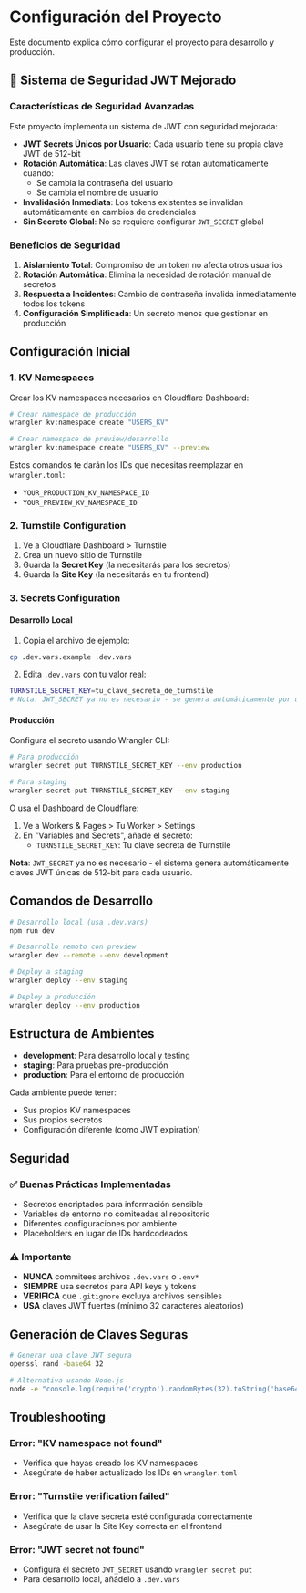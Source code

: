 # Configuración del Proyecto

Este documento explica cómo configurar el proyecto para desarrollo y producción.

## 🔐 Sistema de Seguridad JWT Mejorado

### **Características de Seguridad Avanzadas**

Este proyecto implementa un sistema de JWT con seguridad mejorada:

- **JWT Secrets Únicos por Usuario**: Cada usuario tiene su propia clave JWT de 512-bit
- **Rotación Automática**: Las claves JWT se rotan automáticamente cuando:
  - Se cambia la contraseña del usuario
  - Se cambia el nombre de usuario
- **Invalidación Inmediata**: Los tokens existentes se invalidan automáticamente en cambios de credenciales
- **Sin Secreto Global**: No se requiere configurar `JWT_SECRET` global

### **Beneficios de Seguridad**

1. **Aislamiento Total**: Compromiso de un token no afecta otros usuarios
2. **Rotación Automática**: Elimina la necesidad de rotación manual de secretos
3. **Respuesta a Incidentes**: Cambio de contraseña invalida inmediatamente todos los tokens
4. **Configuración Simplificada**: Un secreto menos que gestionar en producción

## Configuración Inicial

### 1. KV Namespaces

Crear los KV namespaces necesarios en Cloudflare Dashboard:

```bash
# Crear namespace de producción
wrangler kv:namespace create "USERS_KV"

# Crear namespace de preview/desarrollo
wrangler kv:namespace create "USERS_KV" --preview
```

Estos comandos te darán los IDs que necesitas reemplazar en `wrangler.toml`:
- `YOUR_PRODUCTION_KV_NAMESPACE_ID`
- `YOUR_PREVIEW_KV_NAMESPACE_ID`

### 2. Turnstile Configuration

1. Ve a Cloudflare Dashboard > Turnstile
2. Crea un nuevo sitio de Turnstile
3. Guarda la **Secret Key** (la necesitarás para los secretos)
4. Guarda la **Site Key** (la necesitarás en tu frontend)

### 3. Secrets Configuration

#### Desarrollo Local

1. Copia el archivo de ejemplo:
```bash
cp .dev.vars.example .dev.vars
```

2. Edita `.dev.vars` con tu valor real:
```bash
TURNSTILE_SECRET_KEY=tu_clave_secreta_de_turnstile
# Nota: JWT_SECRET ya no es necesario - se genera automáticamente por usuario
```

#### Producción

Configura el secreto usando Wrangler CLI:

```bash
# Para producción
wrangler secret put TURNSTILE_SECRET_KEY --env production

# Para staging  
wrangler secret put TURNSTILE_SECRET_KEY --env staging
```

O usa el Dashboard de Cloudflare:
1. Ve a Workers & Pages > Tu Worker > Settings
2. En "Variables and Secrets", añade el secreto:
   - `TURNSTILE_SECRET_KEY`: Tu clave secreta de Turnstile

**Nota**: `JWT_SECRET` ya no es necesario - el sistema genera automáticamente claves JWT únicas de 512-bit para cada usuario.

## Comandos de Desarrollo

```bash
# Desarrollo local (usa .dev.vars)
npm run dev

# Desarrollo remoto con preview
wrangler dev --remote --env development

# Deploy a staging
wrangler deploy --env staging

# Deploy a producción
wrangler deploy --env production
```

## Estructura de Ambientes

- **development**: Para desarrollo local y testing
- **staging**: Para pruebas pre-producción
- **production**: Para el entorno de producción

Cada ambiente puede tener:
- Sus propios KV namespaces
- Sus propios secretos
- Configuración diferente (como JWT expiration)

## Seguridad

### ✅ Buenas Prácticas Implementadas

- Secretos encriptados para información sensible
- Variables de entorno no comiteadas al repositorio
- Diferentes configuraciones por ambiente
- Placeholders en lugar de IDs hardcodeados

### ⚠️ Importante

- **NUNCA** commitees archivos `.dev.vars` o `.env*`
- **SIEMPRE** usa secretos para API keys y tokens
- **VERIFICA** que `.gitignore` excluya archivos sensibles
- **USA** claves JWT fuertes (mínimo 32 caracteres aleatorios)

## Generación de Claves Seguras

```bash
# Generar una clave JWT segura
openssl rand -base64 32

# Alternativa usando Node.js
node -e "console.log(require('crypto').randomBytes(32).toString('base64'))"
```

## Troubleshooting

### Error: "KV namespace not found"
- Verifica que hayas creado los KV namespaces
- Asegúrate de haber actualizado los IDs en `wrangler.toml`

### Error: "Turnstile verification failed"
- Verifica que la clave secreta esté configurada correctamente
- Asegúrate de usar la Site Key correcta en el frontend

### Error: "JWT secret not found"
- Configura el secreto `JWT_SECRET` usando `wrangler secret put`
- Para desarrollo local, añádelo a `.dev.vars`

